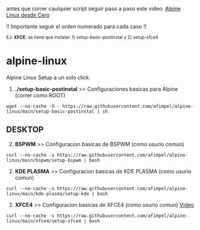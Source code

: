antes que correr caulquier script seguir paso a paso este video:
[Alpine Linux desde Cero](https://www.youtube.com/watch?v=POiin5rr7eM)


!! Importante seguir el orden numerado para cada caso !!

<sup> EJ: **XFCE**: se tiene que instalar: 1) setup-basic-postinstal y 2) setup-xfce4  </sup>

# alpine-linux
Alpine Linux Setup a un solo click.

 1) **./setup-basic-postinstal** >> Configuraciones basicas para Alpine (correr como ROOT)

``` wget --no-cache -O - https://raw.githubusercontent.com/afimpel/alpine-linux/main/setup-basic-postinstal | sh ```

## DESKTOP

 2) **BSPWM** >> Configuracion basicas de BSPWM (como usurio comun)

``` curl --no-cache -s https://raw.githubusercontent.com/afimpel/alpine-linux/main/bspwm/setup-bspwm | bash ```

 2) **KDE PLASMA** >> Configuracion basicas de KDE PLASMA (como usurio comun)

``` curl --no-cache -s https://raw.githubusercontent.com/afimpel/alpine-linux/main/kde-plasma/setup-kde | bash ```

2) **XFCE4** >> Configuracion basicas de XFCE4 (como usurio comun) [Video](https://www.youtube.com/watch?v=msdiPYMRpto)

``` curl --no-cache -s https://raw.githubusercontent.com/afimpel/alpine-linux/main/xfce4/setup-xfce4 | bash ```

